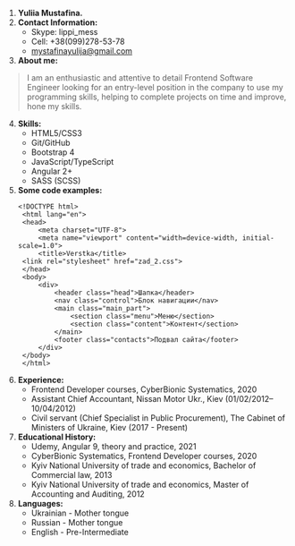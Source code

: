 1. **Yuliia Mustafina.**
2. **Contact Information:**
   * Skype: lippi_mess
   * Cell: +38(099)278-53-78
   * mystafinayulija@gmail.com 
3. **About me:**
> I am an enthusiastic and attentive to detail Frontend Software Engineer 
looking for an entry-level position in the company to use my programming skills, 
helping to complete projects on time and improve, hone my skills.
4. **Skills:**
   * HTML5/CSS3
   * Git/GitHub
   * Bootstrap 4
   * JavaScript/TypeScript
   * Angular 2+
   * SASS (SCSS)
5. **Some code examples:** 
    ```
    <!DOCTYPE html>
     <html lang="en">
     <head>
         <meta charset="UTF-8">
         <meta name="viewport" content="width=device-width, initial-scale=1.0">
         <title>Verstka</title>
     <link rel="stylesheet" href="zad_2.css">
     </head>
     <body>
         <div>
             <header class="head">Шапка</header>
             <nav class="control">Блок навигации</nav>
             <main class="main_part">
                 <section class="menu">Меню</section>
                 <section class="content">Контент</section>
             </main>
             <footer class="contacts">Подвал сайта</footer>
         </div>
     </body>
     </html>
     ```
 6. **Experience:**
    * Frontend Developer courses, CyberBionic Systematics, 2020
    * Assistant Chief Accountant, Nissan Motor Ukr., Kiev (01/02/2012–10/04/2012)
    * Civil servant (Chief Specialist in Public Procurement), The Cabinet of Ministers of Ukraine, Kiev (2017 - Present)
 7. **Educational History:**
    * Udemy, Angular 9, theory and practice, 2021
    * CyberBionic Systematics, Frontend Developer courses, 2020
    * Kyiv National University of trade and economics, Bachelor of Commercial law, 2013
    * Kyiv National University of trade and economics, Master of Accounting and Auditing, 2012
 8. **Languages:**
    * Ukrainian - Mother tongue
    * Russian - Mother tongue
    * English - Pre-Intermediate